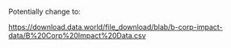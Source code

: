 Potentially change to:

https://download.data.world/file_download/blab/b-corp-impact-data/B%20Corp%20Impact%20Data.csv
